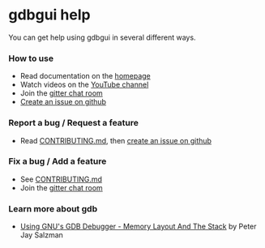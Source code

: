 # gdbgui help
You can get help using gdbgui in several different ways.

### How to use
* Read documentation on the [homepage](https://github.com/cs01/gdbgui/)
* Watch videos on the [YouTube channel](https://www.youtube.com/channel/UCUCOSclB97r9nd54NpXMV5A)
* Join the [gitter chat room](https://gitter.im/gdbgui/Lobby)
* [Create an issue on github](https://github.com/cs01/gdbgui/issues)

### Report a bug / Request a feature
* Read [CONTRIBUTING.md](https://github.com/cs01/gdbgui/blob/master/CONTRIBUTING.md), then [create an issue on github]('https://github.com/cs01/gdbgui/issues')

### Fix a bug / Add a feature
* See [CONTRIBUTING.md](https://github.com/cs01/gdbgui/blob/master/CONTRIBUTING.md)
* Join the [gitter chat room](https://gitter.im/gdbgui/Lobby)

### Learn more about gdb
* [Using GNU's GDB Debugger - Memory Layout And The Stack](http://dirac.org/linux/gdb/02a-Memory_Layout_And_The_Stack.php) by Peter Jay Salzman
